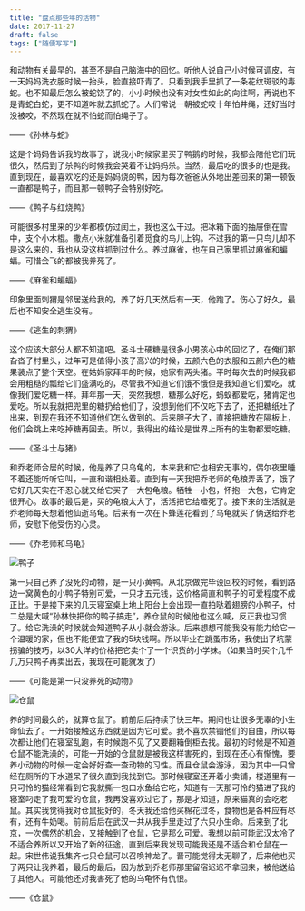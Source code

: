 ```yaml
---
title: "盘点那些年的活物"
date: 2017-11-27
draft: false
tags: ["随便写写"]
---
```




和动物有关最早的，甚至不是自己脑海中的回忆。听他人说自己小时候可调皮，有一天妈妈洗衣服时候一抬头，脸直接吓青了。只看到我手里抓了一条花纹斑驳的毒蛇。也不知最后怎么被蛇饶了的，小小时候也没有对女性如此的向往啊，再说也不是青蛇白蛇，更不知道咋就去抓蛇了。人们常说一朝被蛇咬十年怕井绳，还好当时没被咬，不然现在就不怕蛇而怕绳子了。

——《孙林与蛇》

这是个妈妈告诉我的故事了，说我小时候家里买了鸭鹅的时候，我都会陪他它们玩很久，然后到了杀鸭的时候我会哭着不让妈妈杀。当然，最后吃的很多的也是我。直到现在，最喜欢吃的还是妈妈烧的鸭，因为每次爸爸从外地出差回来的第一顿饭一直都是鸭子，而且那一顿鸭子会特别好吃。

——《鸭子与红烧鸭》

可能很多村里来的少年都模仿过闰土，我也这么干过。把冰箱下面的抽屉倒在雪中，支个小木棍。撒点小米就准备引着觅食的鸟儿上钩。不过我的第一只鸟儿却不是这么来的，我也从没这样抓到过什么。养过麻雀，也在自己家里抓过麻雀和蝙蝠。可惜会飞的都被我养死了。

——《麻雀和蝙蝠》

印象里面刺猬是邻居送给我的，养了好几天然后有一天，他跑了。伤心了好久，最后也不知安全逃生没有。

——《逃生的刺猬》

这个应该大部分人都不知道吧。圣斗士硬糖是很多小男孩心中的回忆了，在俺们那旮沓子村里头，过年可是值得小孩子高兴的时候，五颜六色的衣服和五颜六色的糖果装点了整个天空。在姑妈家拜年的时候，她家有两头猪。平时每次去的时候我都会用粗糙的瓢给它们盛满吃的，尽管我不知道它们饿不饿但是我知道它们爱吃，就像我们爱吃糖一样。拜年那一天，突然我想，糖那么好吃，蚂蚁都爱吃，猪肯定也爱吃。所以我就把兜里的糖扔给他们了，没想到他们不仅吃下去了，还把糖纸吐了出来，到现在我还不知道他们怎么做到的。后来胆子大了，直接把糖放在隔板上，他们会跳上来吃掉糖再回去。所以，我得出的结论是世界上所有的生物都爱吃糖。

——《圣斗士与猪》

和乔老师合居的时候，他是养了只乌龟的，本来我和它也相安无事的，偶尔夜里睡不着还能听听它叫，一直和谐相处着。直到有一天我把乔老师的龟粮弄丢了，饿了它好几天实在不忍心就又给它买了一大包龟粮。牺牲一小包，怀抱一大包，它肯定很开心。故事的最后是，买的龟粮太大了，活活把它给噎死了。接下来的生活就是乔老师每天想着他仙逝乌龟。后来有一次在卜蜂莲花看到了乌龟就买了俩送给乔老师，安慰下他受伤的心灵。

——《乔老师和乌龟》

![鸭子](https://forest-pic.oss-cn-beijing.aliyuncs.com/webimg/202110112138009.webp)

第一只自己养了没死的动物，是一只小黄鸭。从北京做完毕设回校的时候，看到路边一窝黄色的小鸭子特别可爱，一只才五元钱，这价格简直和鸭子的可爱程度不成正比。于是接下来的几天寝室桌上地上阳台上会出现一直拍哒着翅膀的小鸭子，付二总是大喊“孙林快把你的鸭子搞走”，养仓鼠的时候他也这么喊，反正我也习惯了。给它洗澡的时候就会知道鸭子从小就会游泳。后来想想可能我没有能力给它一个温暖的家，但也不能便宜了我的5块钱啊。所以毕业在跳蚤市场，我使出了坑蒙拐骗的技巧，以30大洋的价格把它卖个了一个识货的小学妹。（如果当时买个几千几万只鸭子再卖出去，我现在可能就发了）

——《可能是第一只没养死的动物》

![仓鼠](https://forest-pic.oss-cn-beijing.aliyuncs.com/webimg/202110112138987.webp)

养的时间最久的，就算仓鼠了。前前后后持续了快三年。期间也让很多无辜的小生命仙去了。一开始接触这东西就是因为它可爱。我不喜欢禁锢他们的自由，所以每次都让他们在寝室乱跑，有时候跑不见了又要翻箱倒柜去找。最初的时候是不知道仓鼠不能洗澡的，可能一开始的仓鼠就是被我这样害死的，到现在还心有惭愧，要养小动物的时候一定会好好查一查动物的习性。而且仓鼠会游泳，因为其中一只曾经在厕所的下水道呆了很久直到我找到它。那时候寝室还开着小卖铺，楼道里有一只可怜的猫经常看到它我就撕一包口水鱼给它吃，知道有一天那可怜的猫进了我的寝室叼走了我可爱的仓鼠，我再没喜欢过它了，那是才知道，原来猫真的会吃老鼠。其实我觉得我对仓鼠挺好的，冬天我还给他买棉花过冬，食物也是各种应有尽有，还有牛奶喝。前前后后在武汉一共从我手里走过了六只小生命。后来到了北京，一次偶然的机会，又接触到了仓鼠，它是那么可爱。我想以前可能武汉太冷了不适合养所以又开始了新的征途，直到后来我发现可能我还是不适合和仓鼠在一起。宋世伟说我集齐七只仓鼠可以召唤神龙了。晋可能觉得太无聊了，后来他也买了两只让我养着，最后的最后，因为放到乔老师那里留宿迟迟不拿回来，被他送给了其他人。可能他还对我害死了他的乌龟怀有仇恨。

——《仓鼠》

